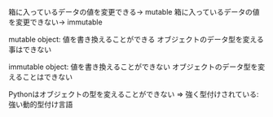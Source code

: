 箱に入っているデータの値を変更できる-> mutable
箱に入っているデータの値を変更できない-> immutable

mutable object:
    値を書き換えることができる
    オブジェクトのデータ型を変える事はできない

immutable object:
    値を書き換えることができない
    オブジェクトのデータ型を変えることはできない


Pythonはオブジェクトの型を変えることができない => 強く型付けされている:
    強い動的型付け言語